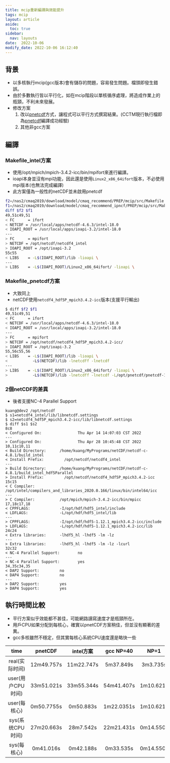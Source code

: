 ```yaml
---
title: mcip重新編譯與效能提升
tags: mcip
layout: article
aside:
  toc: true
sidebar:
  nav: layouts
date:  2022-10-06
modify_date: 2022-10-06 16:12:40
---
```

## 背景
- 以多核執行mcip(gcc版本)會有儲存的問題，容易發生問題。檔頭即發生錯誤。
- 由於多數執行皆以平行化，如在mcip階段以單核循序處理，將造成作業上的瓶頸，不利未來發展。
- 修改方案
  1. 改以[pnetcdf][PnetCDF]方式，讓程式可以平行方式撰寫結果。(CCTM現行執行檔即為[pnetcdf][PnetCDF]編譯成功經驗)
  1. 其他非gcc方案

## 編譯
### Makefile_intel方案
- 使用/opt/mpich/mpich-3.4.2-icc/bin/mpifort來進行編譯。
- ioapi本身並沒有mpi功能，因此還是使用`Linux2_x86_64ifort`版本，不必使用mpi版本(也無法完成編譯)
- 此方案僅為一般性的netCDF並未啟用pnetcdf

```bash
f2=/nas2/cmaq2019/download/model/cmaq_recommend/PREP/mcip/src/Makefile
f1=/nas2/cmaq2019/download/model/cmaq_recommend_ipncf/PREP/mcip/src/Makefile
diff $f2 $f1
49,51c49,51
< FC      = ifort
< NETCDF = /usr/local/apps/netcdf-4.6.3/intel-18.0
< IOAPI_ROOT = /usr/local/apps/ioapi-3.2/intel-18.0
---
> FC      = mpifort
> NETCDF = /opt/netcdf/netcdf4_intel
> IOAPI_ROOT = /opt/ioapi-3.2
55c55
< LIBS    = -L$(IOAPI_ROOT)/lib -lioapi \
---
> LIBS    = -L$(IOAPI_ROOT)/Linux2_x86_64ifort/ -lioapi \
```

### Makefile_pnetcdf方案
- 大致同上
- netCDF使用`netcdf4_hdf5P_mpich3.4.2-icc`版本(支援平行輸出)

```bash
$ diff $f2 $f1
49,51c49,51
< FC      = ifort
< NETCDF = /usr/local/apps/netcdf-4.6.3/intel-18.0
< IOAPI_ROOT = /usr/local/apps/ioapi-3.2/intel-18.0
---
> FC      = mpifort
> NETCDF = /opt/netcdf/netcdf4_hdf5P_mpich3.4.2-icc/
> IOAPI_ROOT = /opt/ioapi-3.2
55,56c55,56
< LIBS    = -L$(IOAPI_ROOT)/lib -lioapi \
<           -L$(NETCDF)/lib -lnetcdff -lnetcdf
---
> LIBS    = -L$(IOAPI_ROOT)/Linux2_x86_64ifort/ -lioapi \
>           -L$(NETCDF)/lib -lnetcdff -lnetcdf -L/opt/pnetcdf/pnetcdf-1.12.3_intel_mpich-icc/lib -lpnetcdf
```

### 2個netCDF的差異
- 後者支援NC-4 Parallel Support

```
kuang@dev2 /opt/netcdf
$ s1=netcdf4_intel/lib/libnetcdf.settings
$ s2=netcdf4_hdf5P_mpich3.4.2-icc/lib/libnetcdf.settings
$ diff $s1 $s2
8c8
< Configured On:                Thu Apr 14 14:07:03 CST 2022
---
> Configured On:                Thu Apr 28 10:45:48 CST 2022
10,11c10,11
< Build Directory:      /home/kuang/MyPrograms/netCDF/netcdf-c-4.8.1/build_intel
< Install Prefix:         /opt/netcdf/netcdf4_intel
---
> Build Directory:      /home/kuang/MyPrograms/netCDF/netcdf-c-4.8.1/build_intel_hdf5Parallel
> Install Prefix:         /opt/netcdf/netcdf4_hdf5P_mpich3.4.2-icc
15c15
< C Compiler:           /opt/intel/compilers_and_libraries_2020.0.166/linux/bin/intel64/icc
---
> C Compiler:           /opt/mpich/mpich-3.4.2-icc/bin/mpicc
17,18c17,18
< CPPFLAGS:             -I/opt/hdf/hdf5_intel/include
< LDFLAGS:              -L/opt/hdf/hdf5_intel/lib
---
> CPPFLAGS:             -I/opt/hdf/hdf5-1.12.1_mpich3.4.2-icc/include
> LDFLAGS:              -L/opt/hdf/hdf5-1.12.1_mpich3.4.2-icc/lib
24c24
< Extra libraries:      -lhdf5_hl -lhdf5 -lm -lz
---
> Extra libraries:      -lhdf5_hl -lhdf5 -lm -lz -lcurl
32c32
< NC-4 Parallel Support:        no
---
> NC-4 Parallel Support:        yes
34,35c34,35
< DAP2 Support:         no
< DAP4 Support:         no
---
> DAP2 Support:         yes
> DAP4 Support:         yes
```

## 執行時間比較
- 平行方案似乎效能都不甚佳，可能網路讀寫速度才是瓶頸所在。
- 用戶CPU如果分配到每核心，確實以pnetCDF方案稍佳，但並沒有顯著的差異。
- gcc多核雖然不穩定，但其實每核心系統CPU速度還是略快一些

time |pnetCDF|intel方案|gcc NP=40|NP=1
:-:|:-:|:-:|:-:|:-:
real(实际时间)|12m49.757s|11m22.747s|5m37.849s|3m3.735s|3m3.735s
user(用户CPU时间)|33m51.021s|33m55.344s|54m41.407s|1m10.621s|1m10.621s
user(每核心)|0m50.7755s|0m50.883s|1m22.0351s|1m10.621s|1m10.621s
sys(系统CPU时间) |27m20.663s|28m7.542s|22m21.431s|0m14.550s|0m14.550s
sys(每核心) |0m41.016s|0m42.188s|0m33.535s|0m14.550s|0m14.550s

[PnetCDF]: <https://sinotec2.github.io/Focus-on-Air-Quality/utilities/netCDF/lib_comp/#pnetcdf> ""